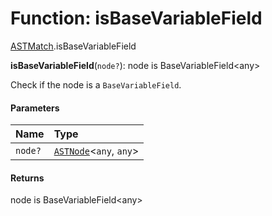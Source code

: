 # Function: isBaseVariableField

[ASTMatch](/en/auto-docs/variable-plugin/modules/ASTMatch.md).isBaseVariableField

**isBaseVariableField**(`node?`): node is BaseVariableField\<any>

Check if the node is a `BaseVariableField`.

#### Parameters

| Name | Type |
| :------ | :------ |
| `node?` | [`ASTNode`](/en/auto-docs/variable-plugin/classes/ASTNode.md)<`any`, `any`> |

#### Returns

node is BaseVariableField\<any>
